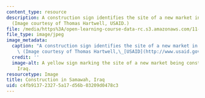 ```yaml
---
content_type: resource
description: A construction sign identifies the site of a new market in Samawah, Iraq.
  (Image courtesy of Thomas Hartwell, USAID.)
file: /media/https%3A/open-learning-course-data-rc.s3.amazonaws.com/11-948-the-politics-of-reconstructing-iraq-spring-2005/c4fb913723275a17d56b03209d0478c3_11-948s05.jpg
file_type: image/jpeg
image_metadata:
  caption: "A construction sign identifies the site of a new market in Samawah, Iraq.\
    \ (Image courtesy of Thomas Hartwell,\_[USAID](http://www.usaid.gov/).)"
  credit: ''
  image-alt: A yellow sign marking the site of a new market being constructed in Samawah,
    Iraq.
resourcetype: Image
title: Construction in Samawah, Iraq
uid: c4fb9137-2327-5a17-d56b-03209d0478c3
---
```

